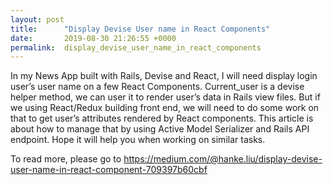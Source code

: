 ```yaml
---
layout: post
title:      "Display Devise User name in React Components"
date:       2019-08-30 21:26:55 +0000
permalink:  display_devise_user_name_in_react_components
---
```



In my News App built with Rails, Devise and React, I will need display login user’s user name on a few React Components. Current_user is a devise helper method, we can user it to render user’s data in Rails view files. But if we using React/Redux building front end, we will need to do some work on that to get user’s attributes rendered by React components. This article is about how to manage that by using Active Model Serializer and Rails API endpoint. Hope it will help you when working on similar tasks.

To read more, please go to <https://medium.com/@hanke.liu/display-devise-user-name-in-react-component-709397b60cbf>
